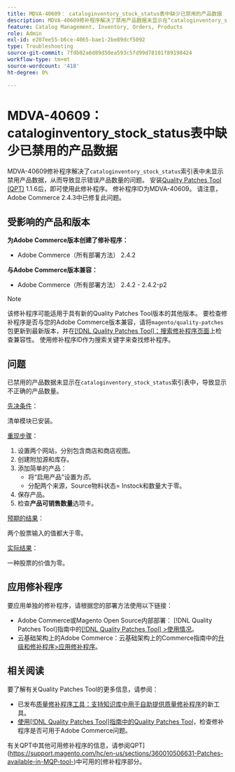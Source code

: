 ```yaml
---
title: MDVA-40609： cataloginventory_stock_status表中缺少已禁用的产品数据
description: MDVA-40609修补程序解决了禁用产品数据未显示在“cataloginventory_stock_status”索引表中，从而导致显示错误产品数量的问题。 安装[Quality Patches Tool (QPT)](https://experienceleague.adobe.com/en/docs/commerce-operations/tools/quality-patches-tool/quality-patches-tool-to-self-serve-quality-patches) 1.1.6后，即可使用此修补程序。 修补程序ID为MDVA-40609。 请注意，Adobe Commerce 2.4.3中已修复此问题。
feature: Catalog Management, Inventory, Orders, Products
role: Admin
exl-id: e207ee55-b6ce-4065-bae1-2be89dcf5092
type: Troubleshooting
source-git-commit: 7fdb02a6d89d50ea593c5fd99d78101f89198424
workflow-type: tm+mt
source-wordcount: '418'
ht-degree: 0%

---
```


# MDVA-40609： cataloginventory_stock_status表中缺少已禁用的产品数据

MDVA-40609修补程序解决了`cataloginventory_stock_status`索引表中未显示禁用产品数据，从而导致显示错误产品数量的问题。 安装[Quality Patches Tool (QPT)](https://experienceleague.adobe.com/en/docs/commerce-operations/tools/quality-patches-tool/quality-patches-tool-to-self-serve-quality-patches) 1.1.6后，即可使用此修补程序。 修补程序ID为MDVA-40609。 请注意，Adobe Commerce 2.4.3中已修复此问题。

## 受影响的产品和版本

**为Adobe Commerce版本创建了修补程序：**

* Adobe Commerce（所有部署方法） 2.4.2

**与Adobe Commerce版本兼容：**

* Adobe Commerce（所有部署方法） 2.4.2 - 2.4.2-p2

>[!NOTE]
>
>该修补程序可能适用于具有新的Quality Patches Tool版本的其他版本。 要检查修补程序是否与您的Adobe Commerce版本兼容，请将`magento/quality-patches`包更新到最新版本，并在[[!DNL Quality Patches Tool]：搜索修补程序页面](https://experienceleague.adobe.com/en/docs/commerce-operations/tools/quality-patches-tool/quality-patches-tool-to-self-serve-quality-patches)上检查兼容性。 使用修补程序ID作为搜索关键字来查找修补程序。

## 问题

已禁用的产品数据未显示在`cataloginventory_stock_status`索引表中，导致显示不正确的产品数量。

<u>先决条件</u>：

清单模块已安装。

<u>重现步骤</u>：

1. 设置两个网站，分别包含商店和商店视图。
1. 创建附加源和库存。
1. 添加简单的产品：
   * 将“启用产品”设置为&#x200B;*否*。
   * 分配两个来源，Source物料状态= Instock和数量大于零。
1. 保存产品。
1. 检查&#x200B;**产品可销售数量**&#x200B;选项卡。

<u>预期的结果</u>：

两个股票输入的值都大于零。

<u>实际结果</u>：

一种股票的价值为零。

## 应用修补程序

要应用单独的修补程序，请根据您的部署方法使用以下链接：

* Adobe Commerce或Magento Open Source内部部署： [!DNL Quality Patches Tool]指南中的[[!DNL Quality Patches Tool] >使用情况](/help/tools/quality-patches-tool/usage.md)。
* 云基础架构上的Adobe Commerce：云基础架构上的Commerce指南中的[升级和修补程序>应用修补程序](https://experienceleague.adobe.com/docs/commerce-cloud-service/user-guide/develop/upgrade/apply-patches.html)。

## 相关阅读

要了解有关Quality Patches Tool的更多信息，请参阅：

* 已发布[质量修补程序工具：支持知识库中用于自助提供质量修补程序](https://experienceleague.adobe.com/en/docs/commerce-operations/tools/quality-patches-tool/quality-patches-tool-to-self-serve-quality-patches)的新工具。
* [使用[!DNL Quality Patches Tool]指南中的Quality Patches Tool](/help/tools/quality-patches-tool/patches-available-in-qpt/check-patch-for-magento-issue-with-magento-quality-patches.md)，检查修补程序是否可用于Adobe Commerce问题。

有关QPT中其他可用修补程序的信息，请参阅QPT](https://support.magento.com/hc/en-us/sections/360010506631-Patches-available-in-MQP-tool-)中可用的[修补程序部分。
